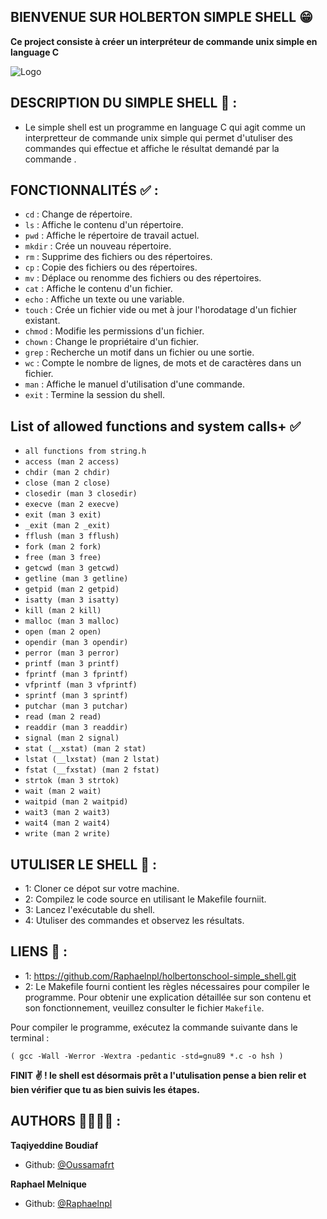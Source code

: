 ## BIENVENUE SUR HOLBERTON SIMPLE SHELL :grin:
**Ce project consiste à créer un interpréteur de commande unix simple en language C**

![Logo](https://media.licdn.com/dms/image/D4E3DAQFIn7DtZAZq1Q/image-scale_191_1128/0/1709037327883/holberton_school_france_cover?e=2147483647&v=beta&t=q19PY-YRBCVDYIir7ibvb_mFXKAJAZmmHW1HxA7aHf8)


## DESCRIPTION DU SIMPLE SHELL 📄 :

- Le simple shell est un programme en language C qui agit comme un interpretteur de commande unix simple qui permet d'utuliser des commandes qui effectue et affiche le résultat demandé par la commande .

## FONCTIONNALITÉS ✅ :

- `cd` : Change de répertoire.
- `ls` : Affiche le contenu d'un répertoire.
- `pwd` : Affiche le répertoire de travail actuel.
- `mkdir` : Crée un nouveau répertoire.
- `rm` : Supprime des fichiers ou des répertoires.
- `cp` : Copie des fichiers ou des répertoires.
- `mv` : Déplace ou renomme des fichiers ou des répertoires.
- `cat` : Affiche le contenu d'un fichier.
- `echo` : Affiche un texte ou une variable.
- `touch` : Crée un fichier vide ou met à jour l'horodatage d'un fichier existant.
- `chmod` : Modifie les permissions d'un fichier.
- `chown` : Change le propriétaire d'un fichier.
- `grep` : Recherche un motif dans un fichier ou une sortie.
- `wc` : Compte le nombre de lignes, de mots et de caractères dans un fichier.
- `man` : Affiche le manuel d'utilisation d'une commande.
- `exit` : Termine la session du shell.

## List of allowed functions and system calls+ ✅
- `all functions from string.h`
- `access (man 2 access)`
- `chdir (man 2 chdir)`
- `close (man 2 close)`
- `closedir (man 3 closedir)`
- `execve (man 2 execve)`
- `exit (man 3 exit)`
- `_exit (man 2 _exit)`
- `fflush (man 3 fflush)`
- `fork (man 2 fork)`
- `free (man 3 free)`
- `getcwd (man 3 getcwd)`
- `getline (man 3 getline)`
- `getpid (man 2 getpid)`
- `isatty (man 3 isatty)`
- `kill (man 2 kill)`
- `malloc (man 3 malloc)`
- `open (man 2 open)`
- `opendir (man 3 opendir)`
- `perror (man 3 perror)`
- `printf (man 3 printf)`
- `fprintf (man 3 fprintf)`
- `vfprintf (man 3 vfprintf)`
- `sprintf (man 3 sprintf)`
- `putchar (man 3 putchar)`
- `read (man 2 read)`
- `readdir (man 3 readdir)`
- `signal (man 2 signal)`
- `stat (__xstat) (man 2 stat)`
- `lstat (__lxstat) (man 2 lstat)`
- `fstat (__fxstat) (man 2 fstat)`
- `strtok (man 3 strtok)`
- `wait (man 2 wait)`
- `waitpid (man 2 waitpid)`
- `wait3 (man 2 wait3)`
- `wait4 (man 2 wait4)`
- `write (man 2 write)`

## UTULISER LE SHELL 📖 :

- 1: Cloner ce dépot sur votre machine.
- 2: Compilez le code source en utilisant le Makefile fourniit.
- 3: Lancez l'exécutable du shell.
- 4: Utuliser des commandes et observez les résultats.

## LIENS 🔗 :

- 1: https://github.com/Raphaelnpl/holbertonschool-simple_shell.git
- 2: Le Makefile fourni contient les règles nécessaires pour compiler le programme. Pour obtenir une explication détaillée sur son contenu et son fonctionnement, veuillez consulter le fichier `Makefile`.

Pour compiler le programme, exécutez la commande suivante dans le terminal :
```
( gcc -Wall -Werror -Wextra -pedantic -std=gnu89 *.c -o hsh )
```
**FINIT :v: !  le shell est désormais prêt a l'utulisation pense a bien relir et bien vérifier que tu as bien suivis les étapes.**

## AUTHORS 👨‍🦲👨‍🦲 :
**Taqiyeddine Boudiaf**
- Github: [@Oussamafrt](https://github.com/oussamafrt)

**Raphael Melnique**
- Github: [@Raphaelnpl](https://github.com/Raphaelnpl)
